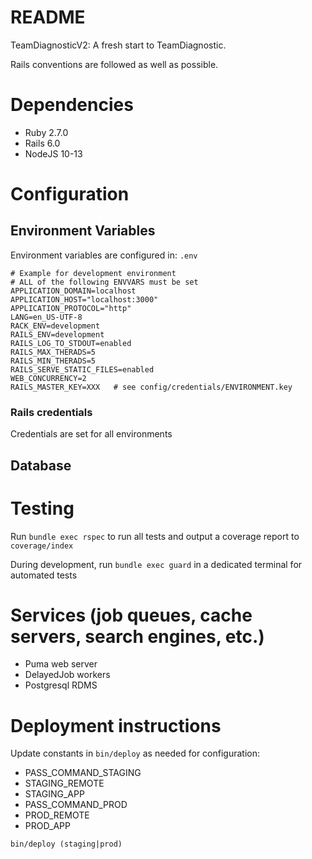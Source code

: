 # README

TeamDiagnosticV2: A fresh start to TeamDiagnostic.

Rails conventions are followed as well as possible.

# Dependencies

* Ruby 2.7.0
* Rails 6.0
* NodeJS 10-13

# Configuration

## Environment Variables

Environment variables are configured in: `.env`

```
# Example for development environment
# ALL of the following ENVVARS must be set
APPLICATION_DOMAIN=localhost
APPLICATION_HOST="localhost:3000"
APPLICATION_PROTOCOL="http"
LANG=en_US-UTF-8
RACK_ENV=development
RAILS_ENV=development
RAILS_LOG_TO_STDOUT=enabled
RAILS_MAX_THERADS=5
RAILS_MIN_THERADS=5
RAILS_SERVE_STATIC_FILES=enabled
WEB_CONCURRENCY=2
RAILS_MASTER_KEY=XXX   # see config/credentials/ENVIRONMENT.key
```

### Rails credentials

Credentials are set for all environments

## Database



# Testing

Run `bundle exec rspec` to run all tests and output a coverage report to `coverage/index`

During development, run `bundle exec guard` in a dedicated terminal for automated tests


# Services (job queues, cache servers, search engines, etc.)

* Puma web server
* DelayedJob workers
* Postgresql RDMS

# Deployment instructions

Update constants in `bin/deploy` as needed for  configuration:

* PASS_COMMAND_STAGING
* STAGING_REMOTE
* STAGING_APP
* PASS_COMMAND_PROD
* PROD_REMOTE
* PROD_APP

`bin/deploy (staging|prod)`
